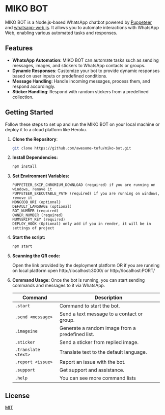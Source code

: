 # MIKO BOT

MIKO BOT is a Node.js-based WhatsApp chatbot powered by [Puppeteer](https://pptr.dev/) and [whatsapp-web.js](https://github.com/pedroslopez/whatsapp-web.js). It allows you to automate interactions with WhatsApp Web, enabling various automated tasks and responses.

## Features

- **WhatsApp Automation**: MIKO BOT can automate tasks such as sending messages, images, and stickers to WhatsApp contacts or groups.
- **Dynamic Responses**: Customize your bot to provide dynamic responses based on user inputs or predefined conditions.
- **Message Handling**: Handle incoming messages, process them, and respond accordingly.
- **Sticker Handling**: Respond with random stickers from a predefined collection.

## Getting Started

Follow these steps to set up and run the MIKO BOT on your local machine or deploy it to a cloud platform like Heroku.

1. **Clone the Repository**:

   ```bash
   git clone https://github.com/awesome-tofu/miko-bot.git

2. **Install  Dependencies:**

    ```bash
    npm install

3. **Set Environment Variables:**

    ```env
   PUPPETEER_SKIP_CHROMIUM_DOWNLOAD (required) if you are running on windows, remove it
   PUPPETEER_EXECUTABLE_PATH (required) if you are running on windows, remove it
   MONGODB_URI (optional)
   DEFAULT_LANGUAGE (optional)
   BOT_NUMBER (required)
   OWNER_NUMBER (required)
   NUMVERIFY_KEY (required)
   DEPLOY_HOOK (Optional) only add if you in render, it will be in settings of project

4. **Start the script:**
   ```bash
   npm start

5. **Scanning the QR code:**

   Open the link provided by the deployment platform OR if you are running on local platform open http://localhost:3000/ or http://localhost:PORT/

5. **Command Usage:**
Once the bot is running, you can start sending commands and messages to it via WhatsApp.

   | Command          | Description                                  |
   | ----------------- | -------------------------------------------- |
   | `.start`         | Command to start the bot.                    |
   | `.send <message>`| Send a text message to a contact or group.   |
   | `.imageine`         | Generate a random image from a predefined list.  |
   | `.sticker`       | Send a sticker from replied image.     |
   | `.translate <text>` | Translate text to the default language.    |
   | `.report <issue>`| Report an issue with the bot.              |
   | `.support`       | Get support and assistance.                |
   | `.help`       | You can see more command lists               |
   

## License

[MIT](https://choosealicense.com/licenses/mit/)

